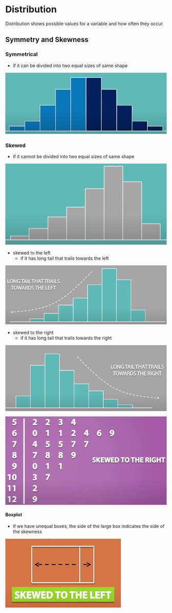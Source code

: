 # Distribution

Distribution shows possible values for a variable and how often they occur.

## Symmetry and Skewness

### Symmetrical

* if it can be divided into two equal sizes of same shape

![Image Symmetrical Distribution](img/004.distribution-1003074747.png)

### Skewed

* if it cannot be divided into two equal sizes of same shape

![Image Skewed Distribution](img/004.distribution-1003074912.png)

* skewed to the left
  * if it has long tail that trails towards the left

![Image Left Skewed](img/004.distribution-1003075138.png)

* skewed to the right
  * if it has long tail that trails towards the right

![Image Right Skewed](img/004.distribution-1003075224.png)

![Image Rigth Skewed Stemplot ](img/004.distribution-1003075357.png)

#### Boxplot

* if we have unequal boxes, the side of the large box indicates the side of the skewness

![Image Box left skewness](img/004.distribution-1003075700.png)